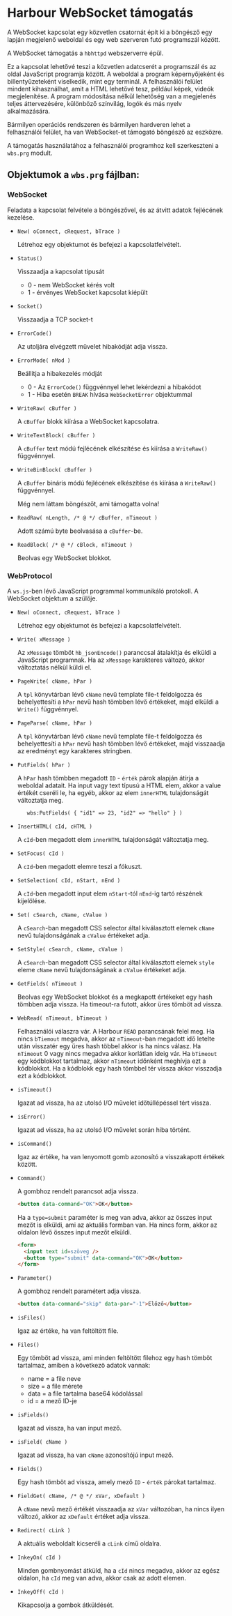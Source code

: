 # Harbour WebSocket támogatás

A WebSocket kapcsolat egy közvetlen csatornát épít ki a böngésző egy lapján
megjelenő weboldal és egy web szerveren futó programszál között.

A WebSocket támogatás a `hbhttpd` webszerverre épül.

Ez a kapcsolat lehetővé teszi a közvetlen adatcserét a programszál és az oldal
JavaScript programja között. A weboldal a program képernyőjeként és
billentyűzeteként viselkedik, mint egy terminál. A felhasználói felület mindent
kihasználhat, amit a HTML lehetővé tesz, például képek, videók megjelenítése.
A program módosítása nélkül lehetőség van a megjelenés teljes áttervezésére,
különböző színvilág, logók és más nyelv alkalmazására.

Bármilyen operációs rendszeren és bármilyen hardveren lehet a felhasználói
felület, ha van WebSocket-et támogató böngésző az eszközre.

A támogatás használatához a felhasználói programhoz kell szerkeszteni a
`wbs.prg` modult.

## Objektumok a `wbs.prg` fájlban:

### WebSocket

   Feladata a kapcsolat felvétele a böngészővel, és az átvitt adatok fejlécének
   kezelése.

   * `New( oConnect, cRequest, bTrace )`

     Létrehoz egy objektumot és befejezi a kapcsolatfelvételt.

   * `Status()`

     Visszaadja a kapcsolat típusát

     - 0 - nem WebSocket kérés volt
     - 1 - érvényes WebSocket kapcsolat kiépült

   * `Socket()`

     Visszaadja a TCP socket-t

   * `ErrorCode()`

     Az utoljára elvégzett művelet hibakódját adja vissza.

   * `ErrorMode( nMod )`

     Beállítja a hibakezelés módját

     - 0 - Az `ErrorCode()` függvénnyel lehet lekérdezni a hibakódot
     - 1 - Hiba esetén `BREAK` hívása `WebSocketError` objektummal

   * `WriteRaw( cBuffer )`

     A `cBuffer` blokk kiírása a WebSocket kapcsolatra.

   * `WriteTextBlock( cBuffer )`

     A `cBuffer` text módú fejlécének elkészítése és kiírása a `WriteRaw()`
     függvénnyel.

   * `WriteBinBlock( cBuffer )`

     A `cBuffer` bináris módú fejlécének elkészítése és kiírása a `WriteRaw()`
     függvénnyel.

     Még nem láttam böngészőt, ami támogatta volna!

   * `ReadRaw( nLength, /* @ */ cBuffer, nTimeout )`

     Adott számú byte beolvasása a `cBuffer`-be.

   * `ReadBlock( /* @ */ cBlock, nTimeout )`

     Beolvas egy WebSocket blokkot.

### WebProtocol

   A `ws.js`-ben lévő JavaScript programmal kommunikáló protokoll.
   A WebSocket objektum a szülője.

   * `New( oConnect, cRequest, bTrace )`

     Létrehoz egy objektumot és befejezi a kapcsolatfelvételt.

   * `Write( xMessage )`

     Az `xMessage` tömböt `hb_jsonEncode()` paranccsal átalakítja és elküldi
     a JavaScript programnak. Ha az `xMessage` karakteres változó, akkor
     változtatás nélkül küldi el.

   * `PageWrite( cName, hPar )`

     A `tpl` könyvtárban lévő `cName` nevű template file-t feldolgozza és
     behelyettesíti a `hPar` nevű hash tömbben lévő értékeket, majd elküldi
     a `Write()` függvénnyel.

   * `PageParse( cName, hPar )`

     A `tpl` könyvtárban lévő `cName` nevű template file-t feldolgozza
     és behelyettesíti a `hPar` nevű hash tömbben lévő értékeket, majd
     visszaadja az eredményt egy karakteres stringben.

   * `PutFields( hPar )`

     A `hPar` hash tömbben megadott `ID` - `érték` párok alapján átírja a
     weboldal adatait. Ha input vagy text típusú a HTML elem, akkor a value
     értékét cseréli le, ha egyéb, akkor az elem `innerHTML` tulajdonságát
     változtatja meg.

     ```xbase
        wbs:PutFields( { "id1" => 23, "id2" => "hello" } )
     ```

   * `InsertHTML( cId, cHTML )`

     A `cId`-ben megadott elem `innerHTML` tulajdonságát változtatja meg.

   * `SetFocus( cId )`

     A `cId`-ben megadott elemre teszi a fókuszt.

   * `SetSelection( cId, nStart, nEnd )`

     A `cId`-ben megadott input elem `nStart`-tól `nEnd`-ig tartó részének
     kijelölése.

   * `Set( cSearch, cName, cValue )`

     A `cSearch`-ban megadott CSS selector által kiválasztott elemek `cName`
     nevű tulajdonságának a `cValue` értékeket adja.

   * `SetStyle( cSearch, cName, cValue )`

     A `cSearch`-ban megadott CSS selector által kiválasztott elemek `style`
     eleme `cName` nevű tulajdonságának a `cValue` értékeket adja.

   * `GetFields( nTimeout )`

     Beolvas egy WebSocket blokkot és a megkapott értékeket egy hash tömbben
     adja vissza. Ha timeout-ra futott, akkor üres tömböt ad vissza.

   * `WebRead( nTimeout, bTimeout )`

     Felhasználói válaszra vár. A Harbour `READ` parancsának felel meg.
     Ha nincs `bTiemout` megadva, akkor az `nTimeout`-ban megadott idő letelte
     után visszatér egy üres hash többel akkor is ha nincs válasz.
     Ha `nTimeout` 0 vagy nincs megadva akkor korlátlan ideig vár.
     Ha `bTimeout` egy kódblokkot tartalmaz, akkor `nTimeout` időnként meghívja
     ezt a kódblokkot.
     Ha a kódblokk egy hash tömbbel tér vissza akkor visszadja ezt
     a kódblokkot.

   * `isTimeout()`

     Igazat ad vissza, ha az utolsó I/O művelet időtúllépéssel tért vissza.

   * `isError()`

     Igazat ad vissza, ha az utolsó I/O művelet során hiba történt.

   * `isCommand()`

     Igaz az értéke, ha van lenyomott gomb azonosító a visszakapott értékek
     között.

   * `Command()`

     A gombhoz rendelt parancsot adja vissza.

     ```html
     <button data-command="OK">OK</button>
     ```

     Ha a `type=submit` paraméter is meg van adva, akkor az összes input mezőt
     is elküldi, ami az aktuális formban van.
     Ha nincs form, akkor az oldalon lévő összes input mezőt elküldi.

     ```html
     <form>
       <input text id=szöveg />
       <button type="submit" data-command="OK">OK</button>
     </form>
     ```

   * `Parameter()`

     A gombhoz rendelt paramétert adja vissza.
     ```html
     <button data-command="skip" data-par="-1">Előző</button>
     ```

   * `isFiles()`

     Igaz az értéke, ha van feltöltött file.

   * `Files()`

     Egy tömböt ad vissza, ami minden feltöltött filehoz egy hash tömböt
     tartalmaz, amiben a következö adatok vannak:

     - name = a file neve
     - size = a file mérete
     - data = a file tartalma base64 kódolással
     - id   = a mező ID-je

   * `isFields()`

     Igazat ad vissza, ha van input mező.

   * `isField( cName )`

     Igazat ad vissza, ha van `cName` azonosítójú input mező.

   * `Fields()`

     Egy hash tömböt ad vissza, amely mező `ID` - `érték` párokat tartalmaz.

   * `FieldGet( cName, /* @ */ xVar, xDefault )`

     A `cName` nevű mező értékét visszaadja az `xVar` változóban, ha nincs
     ilyen változó, akkor az `xDefault` értéket adja vissza.

   * `Redirect( cLink )`

     A aktuális weboldalt kicseréli a `cLink` című oldalra.

   * `InkeyOn( cId )`

     Minden gombnyomást átküld, ha a `cId` nincs megadva, akkor az egész
     oldalon, ha `cId` meg van adva, akkor csak az adott elemen.

   * `InkeyOff( cId )`

     Kikapcsolja a gombok átküldését.
